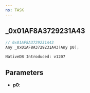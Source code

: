 ```yaml
---
ns: TASK
---
```

## _0x01AF8A3729231A43

```c
// 0x01AF8A3729231A43
Any _0x01AF8A3729231A43(Any p0);
```

```
NativeDB Introduced: v1207
```

## Parameters
* **p0**:

